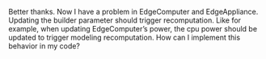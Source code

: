 Better thanks. Now I have a problem in EdgeComputer and EdgeAppliance. Updating the builder parameter should trigger recomputation. Like for example, when updating EdgeComputer’s power, the cpu power should be updated to trigger modeling recomputation. How can I implement this behavior in my code?